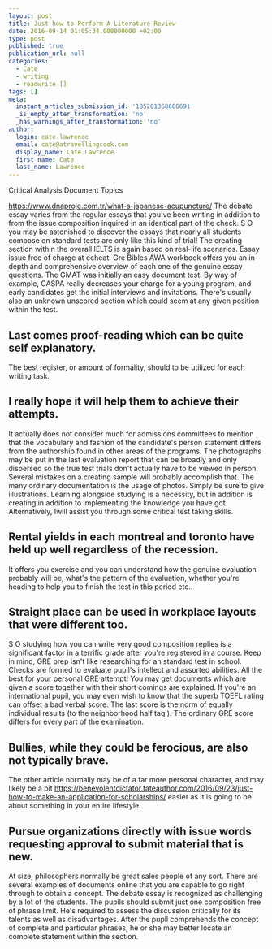 ```yaml
---
layout: post
title: Just how to Perform A Literature Review
date: 2016-09-14 01:05:34.000000000 +02:00
type: post
published: true
publication_url: null
categories:
  - Cate
  - writing
  - readwrite []
tags: []
meta:
  instant_articles_submission_id: '185201368606691'
  _is_empty_after_transformation: 'no'
  _has_warnings_after_transformation: 'no'
author:
  login: cate-lawrence
  email: cate@atravellingcook.com
  display_name: Cate Lawrence
  first_name: Cate
  last_name: Lawrence
---
```

Critical Analysis Document Topics

https://www.dnaproje.com.tr/what-s-japanese-acupuncture/ The debate essay
varies from the regular essays that you've been writing in addition to
from the issue composition inquired in an identical part of the check. S
O you may be astonished to discover the essays that nearly all students
compose on standard tests are only like this kind of trial! The creating
section within the overall IELTS is again based on real-life scenarios.
Essay issue free of charge at echeat. Gre Bibles AWA workbook offers you
an in-depth and comprehensive overview of each one of the genuine essay
questions. The GMAT was initially an easy document test. By way of
example, CASPA really decreases your charge for a young program, and
early candidates get the initial interviews and invitations. There's
usually also an unknown unscored section which could seem at any given
position within the test.

Last comes proof-reading which can be quite self explanatory.
-------------------------------------------------------------

The best register, or amount of formality, should to be utilized for
each writing task.

I really hope it will help them to achieve their attempts.
----------------------------------------------------------

It actually does not consider much for admissions committees to mention
that the vocabulary and fashion of the candidate's person statement
differs from the authorship found in other areas of the programs. The
photographs may be put in the last evaluation report that can be broadly
and only dispersed so the true test trials don't actually have to be
viewed in person. Several mistakes on a creating sample will probably
accomplish that. The many ordinary documentation is the usage of photos.
Simply be sure to give illustrations. Learning alongside studying is a
necessity, but in addition is creating in addition to implementing the
knowledge you have got. Alternatively, Iwill assist you through some
critical test taking skills.

Rental yields in each montreal and toronto have held up well regardless of the recession.
-----------------------------------------------------------------------------------------

It offers you exercise and you can understand how the genuine evaluation
probably will be, what's the pattern of the evaluation, whether you're
heading to help you to finish the test in this period etc..

Straight place can be used in workplace layouts that were different too.
------------------------------------------------------------------------

S O studying how you can write very good composition replies is a
significant factor in a terrific grade after you're registered in a
course. Keep in mind, GRE prep isn't like researching for an standard
test in school. Checks are formed to evaluate pupil's intellect and
assorted abilities. All the best for your personal GRE attempt! You may
get documents which are given a score together with their short comings
are explained. If you're an international pupil, you may even wish to
know that the superb TOEFL rating can offset a bad verbal score. The
last score is the norm of equally individual results (to the
neighborhood half tag ). The ordinary GRE score differs for every part
of the examination.

Bullies, while they could be ferocious, are also not typically brave.
---------------------------------------------------------------------

The other article normally may be of a far more personal character, and
may likely be a bit
https://benevolentdictator.tateauthor.com/2016/09/23/just-how-to-make-an-application-for-scholarships/
easier as it is going to be about something in your entire lifestyle.

Pursue organizations directly with issue words requesting approval to submit material that is new.
--------------------------------------------------------------------------------------------------

At size, philosophers normally be great sales people of any sort. There
are several examples of documents online that you are capable to go
right through to obtain a concept. The debate essay is recognized as
challenging by a lot of the students. The pupils should submit just one
composition free of phrase limit. He's required to assess the discussion
critically for its talents as well as disadvantages. After the pupil
comprehends the concept of complete and particular phrases, he or she
may better locate an complete statement within the section.
